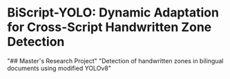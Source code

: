 # BiScript-YOLO: Dynamic Adaptation for Cross-Script Handwritten Zone Detection 
 
"## Master's Research Project" 
"Detection of handwritten zones in bilingual documents using modified YOLOv8" 
